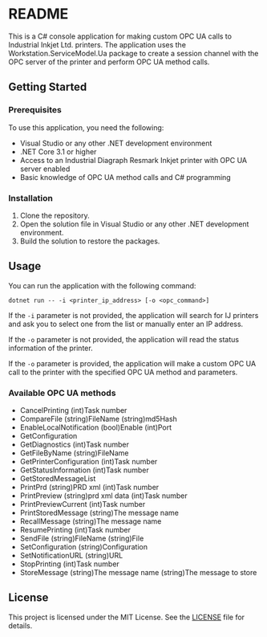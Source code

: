 # README

This is a C# console application for making custom OPC UA calls to Industrial Inkjet Ltd. printers. The application uses the Workstation.ServiceModel.Ua package to create a session channel with the OPC server of the printer and perform OPC UA method calls. 

## Getting Started

### Prerequisites

To use this application, you need the following:

* Visual Studio or any other .NET development environment
* .NET Core 3.1 or higher
* Access to an Industrial Diagraph Resmark Inkjet printer with OPC UA server enabled
* Basic knowledge of OPC UA method calls and C# programming

### Installation

1. Clone the repository.
2. Open the solution file in Visual Studio or any other .NET development environment.
3. Build the solution to restore the packages.

## Usage

You can run the application with the following command:

```
dotnet run -- -i <printer_ip_address> [-o <opc_command>]
```

If the `-i` parameter is not provided, the application will search for IJ printers and ask you to select one from the list or manually enter an IP address.

If the `-o` parameter is not provided, the application will read the status information of the printer.

If the `-o` parameter is provided, the application will make a custom OPC UA call to the printer with the specified OPC UA method and parameters.

### Available OPC UA methods

* CancelPrinting (int)Task number
* CompareFile (string)FileName (string)md5Hash
* EnableLocalNotification (bool)Enable (int)Port
* GetConfiguration
* GetDiagnostics (int)Task number
* GetFileByName (string)FileName
* GetPrinterConfiguration (int)Task number
* GetStatusInformation (int)Task number
* GetStoredMessageList
* PrintPrd (string)PRD xml (int)Task number
* PrintPreview (string)prd xml data (int)Task number
* PrintPreviewCurrent (int)Task number
* PrintStoredMessage (string)The message name
* RecallMessage (string)The message name
* ResumePrinting (int)Task number
* SendFile (string)FileName (string)File
* SetConfiguration (string)Configuration
* SetNotificationURL (string)URL
* StopPrinting (int)Task number
* StoreMessage (string)The message name (string)The message to store

## License

This project is licensed under the MIT License. See the [LICENSE](LICENSE) file for details.